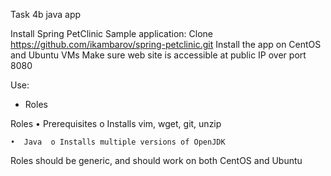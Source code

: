 Task 4b  java app

Install Spring PetClinic Sample application: 
Clone https://github.com/ikambarov/spring-petclinic.git Install the app on CentOS and Ubuntu VMs
Make sure web site is accessible at public IP over port 8080 

Use:

- Roles 

Roles 
	•  Prerequisites  o Installs vim, wget, git, unzip

	•  Java  o Installs multiple versions of OpenJDK

Roles should be generic, and should work on both CentOS and Ubuntu 
